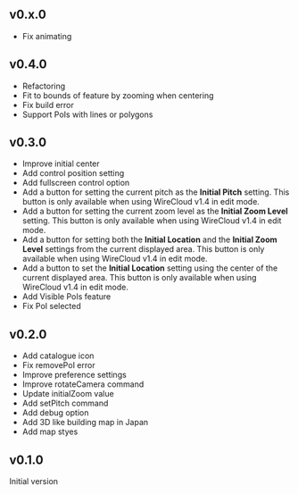 ## v0.x.0

- Fix animating

## v0.4.0

- Refactoring
- Fit to bounds of feature by zooming when centering
- Fix build error
- Support PoIs with lines or polygons

## v0.3.0

- Improve initial center
- Add control position setting
- Add fullscreen control option
- Add a button for setting the current pitch as the **Initial Pitch** setting.
    This button is only available when using WireCloud v1.4 in edit mode.
- Add a button for setting the current zoom level as the **Initial Zoom
    Level** setting. This button is only available when using WireCloud v1.4 in
    edit mode.
- Add a button for setting both the **Initial Location** and the **Initial
    Zoom Level** settings from the current displayed area. This button is only
    available when using WireCloud v1.4 in edit mode.
- Add a button to set the **Initial Location** setting using the center of the
    current displayed area. This button is only available when using WireCloud
    v1.4 in edit mode.
- Add Visible PoIs feature
- Fix PoI selected

## v0.2.0

- Add catalogue icon
- Fix removePoI error
- Improve preference settings
- Improve rotateCamera command
- Update initialZoom value
- Add setPitch command
- Add debug option
- Add 3D like building map in Japan
- Add map styes

## v0.1.0

Initial version
